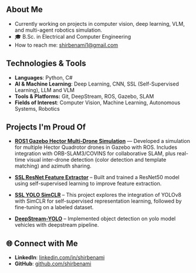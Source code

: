 ## About Me  
- Currently working on projects in computer vision, deep learning, VLM, and multi-agent robotics simulation.
- 🎓 B.Sc. in Electrical and Computer Engineering  
- How to reach me: shirbenami1@gmail.com  


## Technologies & Tools  
- **Languages**: Python, C#  
- **AI & Machine Learning**: Deep Learning, CNN, SSL (Self-Supervised Learning), LLM and VLM
- **Tools & Platforms:** Git, DeepStream, ROS, Gazebo, SLAM
- **Fields of Interest**: Computer Vision, Machine Learning, Autonomous Systems, Robotics



## Projects I'm Proud Of  
- **[ROS1 Gazebo Hector Multi-Drone Simulation](https://github.com/shirbenami/ROS1-Gazebo)** — Developed a simulation for multiple Hector Quadrotor drones in Gazebo with ROS. Includes integration with ORB-SLAM3/COVINS for collaborative SLAM, plus real-time visual inter-drone detection (color detection and template matching) and azimuth sharing.
  
- **[SSL ResNet Feature Extractor](https://github.com/shirbenami/SSL-SimCLR-ResNet)** – Built and trained a ResNet50 model using self-supervised learning to improve feature extraction.
  
- **[SSL YOLO SimCLR](https://github.com/shirbenami/SSL-YOLOv8)** – This project explores the integration of YOLOv8 with SimCLR for self-supervised representation learning, followed by fine-tuning on a labeled dataset.
  
- **[DeepStream-YOLO](https://github.com/shirbenami/DeepStream-YOLO)** – Implemented object detection on yolo model vehicles with deepstream pipeline.  



## 🌐 Connect with Me  
- **LinkedIn**: [linkedin.com/in/shirbenami](https://il.linkedin.com/in/shir-ben-ami-8741ab259)  
- **GitHub**: [github.com/shirbenami](https://github.com/shirbenami)  




